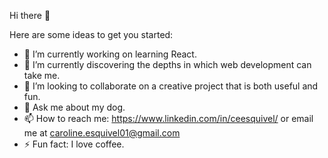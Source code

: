 Hi there 👋

Here are some ideas to get you started:

- 🔭 I’m currently working on learning React.
- 🌱 I’m currently discovering the depths in which web development can take me.
- 👯 I’m looking to collaborate on a creative project that is both useful and fun.
- 💬 Ask me about my dog.
- 📫 How to reach me: https://www.linkedin.com/in/ceesquivel/ or email me at caroline.esquivel01@gmail.com
- ⚡ Fun fact: I love coffee.

